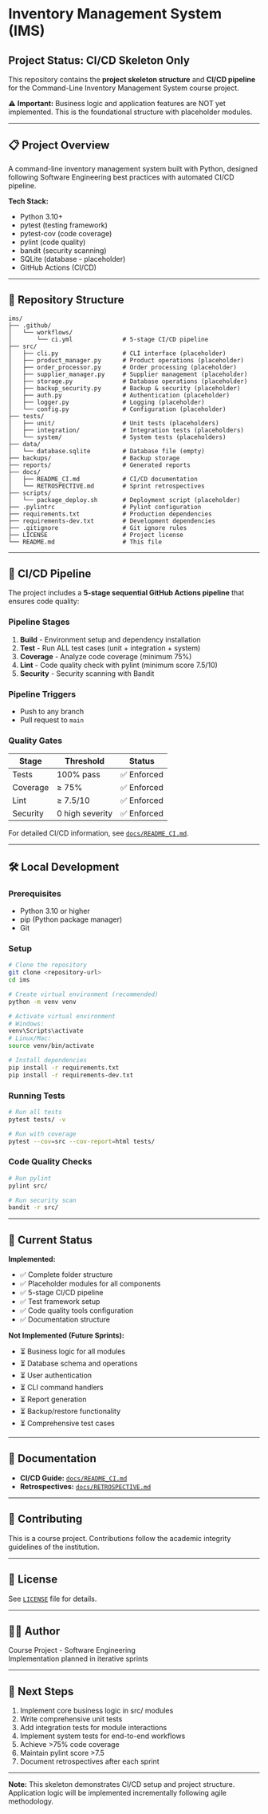 # Inventory Management System (IMS)

## Project Status: CI/CD Skeleton Only

This repository contains the **project skeleton structure** and **CI/CD pipeline** for the Command-Line Inventory Management System course project.

⚠️ **Important:** Business logic and application features are NOT yet implemented. This is the foundational structure with placeholder modules.

---

## 📋 Project Overview

A command-line inventory management system built with Python, designed following Software Engineering best practices with automated CI/CD pipeline.

**Tech Stack:**
- Python 3.10+
- pytest (testing framework)
- pytest-cov (code coverage)
- pylint (code quality)
- bandit (security scanning)
- SQLite (database - placeholder)
- GitHub Actions (CI/CD)

---

## 📂 Repository Structure

```
ims/
├── .github/
│   └── workflows/
│       └── ci.yml              # 5-stage CI/CD pipeline
├── src/
│   ├── cli.py                  # CLI interface (placeholder)
│   ├── product_manager.py      # Product operations (placeholder)
│   ├── order_processor.py      # Order processing (placeholder)
│   ├── supplier_manager.py     # Supplier management (placeholder)
│   ├── storage.py              # Database operations (placeholder)
│   ├── backup_security.py      # Backup & security (placeholder)
│   ├── auth.py                 # Authentication (placeholder)
│   ├── logger.py               # Logging (placeholder)
│   └── config.py               # Configuration (placeholder)
├── tests/
│   ├── unit/                   # Unit tests (placeholders)
│   ├── integration/            # Integration tests (placeholders)
│   └── system/                 # System tests (placeholders)
├── data/
│   └── database.sqlite         # Database file (empty)
├── backups/                    # Backup storage
├── reports/                    # Generated reports
├── docs/
│   ├── README_CI.md            # CI/CD documentation
│   └── RETROSPECTIVE.md        # Sprint retrospectives
├── scripts/
│   └── package_deploy.sh       # Deployment script (placeholder)
├── .pylintrc                   # Pylint configuration
├── requirements.txt            # Production dependencies
├── requirements-dev.txt        # Development dependencies
├── .gitignore                  # Git ignore rules
├── LICENSE                     # Project license
└── README.md                   # This file
```

---

## 🚀 CI/CD Pipeline

The project includes a **5-stage sequential GitHub Actions pipeline** that ensures code quality:

### Pipeline Stages

1. **Build** - Environment setup and dependency installation
2. **Test** - Run ALL test cases (unit + integration + system)
3. **Coverage** - Analyze code coverage (minimum 75%)
4. **Lint** - Code quality check with pylint (minimum score 7.5/10)
5. **Security** - Security scanning with Bandit

### Pipeline Triggers

- Push to any branch
- Pull request to `main`

### Quality Gates

| Stage | Threshold | Status |
|-------|-----------|--------|
| Tests | 100% pass | ✅ Enforced |
| Coverage | ≥ 75% | ✅ Enforced |
| Lint | ≥ 7.5/10 | ✅ Enforced |
| Security | 0 high severity | ✅ Enforced |

For detailed CI/CD information, see [`docs/README_CI.md`](docs/README_CI.md).

---

## 🛠️ Local Development

### Prerequisites

- Python 3.10 or higher
- pip (Python package manager)
- Git

### Setup

```bash
# Clone the repository
git clone <repository-url>
cd ims

# Create virtual environment (recommended)
python -m venv venv

# Activate virtual environment
# Windows:
venv\Scripts\activate
# Linux/Mac:
source venv/bin/activate

# Install dependencies
pip install -r requirements.txt
pip install -r requirements-dev.txt
```

### Running Tests

```bash
# Run all tests
pytest tests/ -v

# Run with coverage
pytest --cov=src --cov-report=html tests/
```

### Code Quality Checks

```bash
# Run pylint
pylint src/

# Run security scan
bandit -r src/
```

---

## 📝 Current Status

**Implemented:**
- ✅ Complete folder structure
- ✅ Placeholder modules for all components
- ✅ 5-stage CI/CD pipeline
- ✅ Test framework setup
- ✅ Code quality tools configuration
- ✅ Documentation structure

**Not Implemented (Future Sprints):**
- ⏳ Business logic for all modules
- ⏳ Database schema and operations
- ⏳ User authentication
- ⏳ CLI command handlers
- ⏳ Report generation
- ⏳ Backup/restore functionality
- ⏳ Comprehensive test cases

---

## 📖 Documentation

- **CI/CD Guide:** [`docs/README_CI.md`](docs/README_CI.md)
- **Retrospectives:** [`docs/RETROSPECTIVE.md`](docs/RETROSPECTIVE.md)

---

## 🤝 Contributing

This is a course project. Contributions follow the academic integrity guidelines of the institution.

---

## 📄 License

See [`LICENSE`](LICENSE) file for details.

---

## 👨‍💻 Author

Course Project - Software Engineering  
Implementation planned in iterative sprints

---

## 🎯 Next Steps

1. Implement core business logic in src/ modules
2. Write comprehensive unit tests
3. Add integration tests for module interactions
4. Implement system tests for end-to-end workflows
5. Achieve >75% code coverage
6. Maintain pylint score >7.5
7. Document retrospectives after each sprint

---

**Note:** This skeleton demonstrates CI/CD setup and project structure. Application logic will be implemented incrementally following agile methodology.
